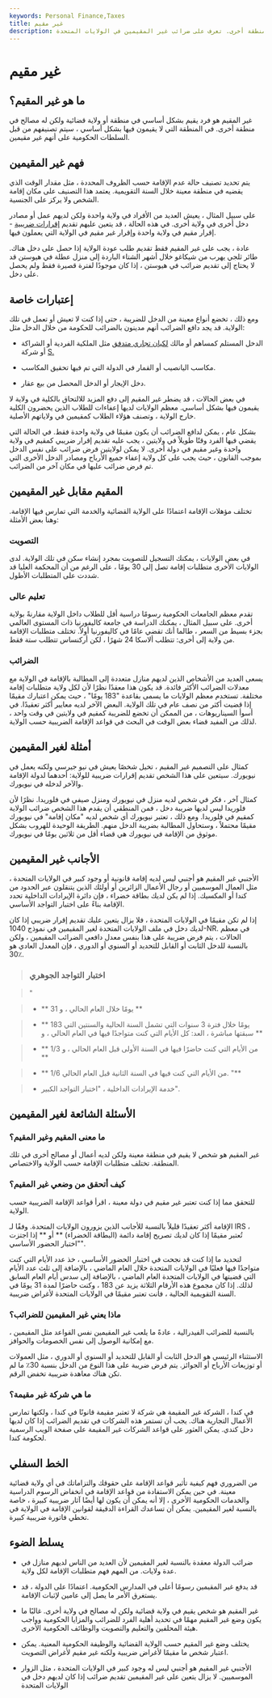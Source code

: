 ```yaml
---
keywords: Personal Finance,Taxes
title: غير مقيم
description: غير المقيم هو الفرد الذي يقيم بشكل أساسي في منطقة ما ولكن لديه مصالح في منطقة أخرى. تعرف على ضرائب غير المقيمين في الولايات المتحدة
---
```


# غير مقيم
## ما هو غير المقيم؟

غير المقيم هو فرد يقيم بشكل أساسي في منطقة أو ولاية قضائية ولكن له مصالح في منطقة أخرى. في المنطقة التي لا يقيمون فيها بشكل أساسي ، سيتم تصنيفهم من قبل السلطات الحكومية على أنهم غير مقيمين.

## فهم غير المقيمين

يتم تحديد تصنيف حالة عدم الإقامة حسب الظروف المحددة ، مثل مقدار الوقت الذي يقضيه في منطقة معينة خلال السنة التقويمية. يعتمد هذا التصنيف على مكان إقامة الشخص ولا يركز على الجنسية.

على سبيل المثال ، يعيش العديد من الأفراد في ولاية واحدة ولكن لديهم عمل أو مصادر دخل أخرى في ولاية أخرى. في هذه الحالة ، قد يتعين عليهم تقديم [إقرارات ضريبية](/individual-tax-return) - إقرار مقيم في ولاية واحدة وإقرار غير مقيم في الولاية التي يعملون فيها.

عادة ، يجب على غير المقيم فقط تقديم طلب عودة الولاية إذا حصل على دخل هناك. طائر ثلجي يهرب من شيكاغو خلال أشهر الشتاء الباردة إلى منزل عطلة في هيوستن قد لا يحتاج إلى تقديم ضرائب في هيوستن ، إذا كان موجودًا لفترة قصيرة فقط ولم يحصل على دخل.

## إعتبارات خاصة

ومع ذلك ، تخضع أنواع معينة من الدخل للضريبة ، حتى إذا كنت لا تعيش أو تعمل في تلك الولاية. قد يجد دافع الضرائب أنهم مدينون بالضرائب للحكومة من خلال الدخل مثل:

- الدخل المستلم كمساهم أو مالك [لكيان تجاري متدفق](/flow-through) مثل الملكية الفردية أو الشراكة أو شركة [S.](/subchapters)

- مكاسب اليانصيب أو القمار في الدولة التي تم فيها تحقيق المكاسب.

- دخل الإيجار أو الدخل المحصل من بيع عقار.

في بعض الحالات ، قد يضطر غير المقيم إلى دفع المزيد للالتحاق بالكلية في ولاية لا يقيمون فيها بشكل أساسي. معظم الولايات لديها إعفاءات للطلاب الذين يحضرون الكلية خارج الولاية ، وتصنف هؤلاء الطلاب كمقيمين في ولاياتهم الأصلية.

بشكل عام ، يمكن لدافع الضرائب أن يكون مقيمًا في ولاية واحدة فقط. في الحالة التي يقضي فيها الفرد وقتًا طويلاً في ولايتين ، يجب عليه تقديم إقرار ضريبي كمقيم في ولاية واحدة وغير مقيم في دولة أخرى. لا يمكن لولايتين فرض ضرائب على نفس الدخل بموجب القانون ، حيث يجب على كل ولاية إعفاء جميع الأرباح ومصادر الدخل الأخرى التي تم فرض ضرائب عليها في مكان آخر من الضرائب.

## المقيم مقابل غير المقيمين

تختلف مؤهلات الإقامة اعتمادًا على الولاية القضائية والخدمة التي تمارس فيها الإقامة. وهنا بعض الأمثلة:

### التصويت

في بعض الولايات ، يمكنك التسجيل للتصويت بمجرد إنشاء سكن في تلك الولاية. لدى الولايات الأخرى متطلبات إقامة تصل إلى 30 يومًا ، على الرغم من أن المحكمة العليا قد شددت على المتطلبات الأطول.

### تعليم عالى

تقدم معظم الجامعات الحكومية رسومًا دراسية أقل للطلاب داخل الولاية مقارنةً بولاية أخرى. على سبيل المثال ، يمكنك الدراسة في جامعة كاليفورنيا ذات المستوى العالمي بجزء بسيط من السعر ، طالما أنك تقضي عامًا في كاليفورنيا أولاً. تختلف متطلبات الإقامة من ولاية إلى أخرى: تتطلب ألاسكا 24 شهرًا ، لكن أركنساس تتطلب ستة فقط.

### الضرائب

يسعى العديد من الأشخاص الذين لديهم منازل متعددة إلى المطالبة بالإقامة في الولاية مع معدلات الضرائب الأكثر فائدة. قد يكون هذا معقدًا نظرًا لأن لكل ولاية متطلبات إقامة مختلفة. تستخدم معظم الولايات ما يسمى بقاعدة "183 يومًا" ، حيث يمكن اعتبارك مقيمًا إذا قضيت أكثر من نصف عام في تلك الولاية. البعض الآخر لديه معايير أكثر تعقيدًا. في أسوأ السيناريوهات ، من الممكن أن تخضع للضريبة كمقيم في ولايتين في وقت واحد ، لذلك من المفيد قضاء بعض الوقت في البحث في قواعد الإقامة الضريبية حسب الولاية.

## أمثلة لغير المقيمين

كمثال على التصميم غير المقيم ، تخيل شخصًا يعيش في نيو جيرسي ولكنه يعمل في نيويورك. سيتعين على هذا الشخص تقديم إقرارات ضريبية للولاية: أحدهما لدولة الإقامة والآخر لدخله في نيويورك.

كمثال آخر ، فكر في شخص لديه منزل في نيويورك ومنزل صيفي في فلوريدا. نظرًا لأن فلوريدا ليس لديها ضريبة دخل ، فمن المنطقي أن يقدم هذا الشخص ضرائب الولاية كمقيم في فلوريدا. ومع ذلك ، تعتبر نيويورك أي شخص لديه "مكان إقامة" في نيويورك مقيمًا محتملاً ، وستحاول المطالبة بضريبة الدخل منهم. الطريقة الوحيدة للهروب بشكل موثوق من الإقامة في نيويورك هي قضاء أقل من ثلاثين يومًا في نيويورك.

## الأجانب غير المقيمين

الأجنبي غير المقيم هو أجنبي ليس لديه إقامة قانونية أو وجود كبير في الولايات المتحدة ، مثل العمال الموسميين أو رجال الأعمال الزائرين أو أولئك الذين يتنقلون عبر الحدود من كندا أو المكسيك. إذا لم يكن لديك بطاقة خضراء ، فإن دائرة الإيرادات الداخلية تحدد الإقامة بناءً على اختبار التواجد الأساسي.

إذا لم تكن مقيمًا في الولايات المتحدة ، فلا يزال يتعين عليك تقديم إقرار ضريبي إذا كان لديك دخل في ملف الولايات المتحدة لغير المقيمين في نموذج 1040-NR. في معظم الحالات ، يتم فرض ضريبة على هذا بنفس معدل دافعي الضرائب المقيمين ، ولكن بالنسبة للدخل الثابت أو القابل للتحديد أو السنوي أو الدوري ، فإن المعدل العادي هو 30٪.

> ### اختبار التواجد الجوهري

> "

> - ** 31 يومًا خلال العام الحالي ، و **

> - ** 183 يومًا خلال فترة 3 سنوات التي تشمل السنة الحالية والسنتين التي سبقتها مباشرة ، العد: كل الأيام التي كنت متواجدًا فيها في العام الحالي ، و **

>

> - ** 1/3 من الأيام التي كنت حاضرًا فيها في السنة الأولى قبل العام الحالي ، و **

> - ** 1/6 من الأيام التي كنت فيها في السنة الثانية قبل العام الحالي. "**

>

>

>

>

> - خدمة الإيرادات الداخلية ، "اختبار التواجد الكبير".

>

## الأسئلة الشائعة لغير المقيمين

### ما معنى المقيم وغير المقيم؟

غير المقيم هو شخص لا يقيم في منطقة معينة ولكن لديه أعمال أو مصالح أخرى في تلك المنطقة. تختلف متطلبات الإقامة حسب الولاية والاختصاص.

### كيف أتحقق من وضعي غير المقيم؟

للتحقق مما إذا كنت تعتبر غير مقيم في دولة معينة ، اقرأ قواعد الإقامة الضريبية حسب الولاية.

الإقامة أكثر تعقيدًا قليلاً بالنسبة للأجانب الذين يزورون الولايات المتحدة. وفقًا لـ IRS ، تُعتبر مقيمًا إذا كان لديك تصريح إقامة دائمة (البطاقة الخضراء) ** أو ** إذا اجتزت "اختبار الحضور الأساسي".

لتحديد ما إذا كنت قد نجحت في اختبار الحضور الأساسي ، خذ عدد الأيام التي كنت متواجدًا فيها فعليًا في الولايات المتحدة خلال العام الماضي ، بالإضافة إلى ثلث عدد الأيام التي قضيتها في الولايات المتحدة العام الماضي ، بالإضافة إلى سدس أيام العام السابق لذلك. إذا كان مجموع هذه الأرقام الثلاثة يزيد عن 183 ، وكنت حاضرًا لمدة 31 يومًا في السنة التقويمية الحالية ، فأنت تعتبر مقيمًا في الولايات المتحدة لأغراض ضريبية.

### ماذا يعني غير المقيمين للضرائب؟

بالنسبة للضرائب الفيدرالية ، عادةً ما يلعب غير المقيمين نفس القواعد مثل المقيمين ، مع إمكانية الوصول إلى نفس الخصومات والحوافز.

الاستثناء الرئيسي هو الدخل الثابت أو القابل للتحديد أو السنوي أو الدوري ، مثل العمولات أو توزيعات الأرباح أو الجوائز. يتم فرض ضريبة على هذا النوع من الدخل بنسبة 30٪ ما لم تكن هناك معاهدة ضريبية تخفض الرقم.

### ما هي شركة غير مقيمة؟

في كندا ، الشركة غير المقيمة هي شركة لا تعتبر مقيمة قانونًا في كندا ، ولكنها تمارس الأعمال التجارية هناك. يجب أن تستمر هذه الشركات في تقديم الضرائب إذا كان لديها دخل كندي. يمكن العثور على قواعد الشركات غير المقيمة على صفحة الويب الرسمية لحكومة كندا.

## الخط السفلي

من الضروري فهم كيفية تأثير قواعد الإقامة على حقوقك والتزاماتك في أي ولاية قضائية معينة. في حين يمكن الاستفادة من قواعد الإقامة في انخفاض الرسوم الدراسية والخدمات الحكومية الأخرى ، إلا أنه يمكن أن يكون لها أيضًا آثار ضريبية كبيرة ، خاصة بالنسبة لغير المقيمين. يمكن أن تساعدك القراءة الدقيقة لقوانين الإقامة في الولاية في تخطي فاتورة ضريبية كبيرة.

## يسلط الضوء

- ضرائب الدولة معقدة بالنسبة لغير المقيمين لأن العديد من الناس لديهم منازل في عدة ولايات. من المهم فهم متطلبات الإقامة لكل ولاية.

- قد يدفع غير المقيمين رسومًا أعلى في المدارس الحكومية. اعتمادًا على الدولة ، قد يستغرق الأمر ما يصل إلى عامين لإثبات الإقامة.

- غير المقيم هو شخص يقيم في ولاية قضائية ولكن له مصالح في ولاية أخرى. غالبًا ما يكون وضع غير المقيم مهمًا في تحديد أهلية الفرد للضرائب والمزايا الحكومية وواجب هيئة المحلفين والتعليم والتصويت والوظائف الحكومية الأخرى.

- يختلف وضع غير المقيم حسب الولاية القضائية والوظيفة الحكومية المعنية. يمكن اعتبار شخص ما مقيمًا لأغراض ضريبية ولكنه غير مقيم لأغراض التصويت.

- الأجنبي غير المقيم هو أجنبي ليس له وجود كبير في الولايات المتحدة ، مثل الزوار الموسميين. لا يزال يتعين على غير المقيمين تقديم ضرائب إذا كان لديهم دخل في الولايات المتحدة

